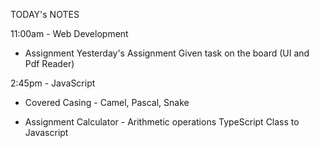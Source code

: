TODAY's NOTES

11:00am - Web Development

- Assignment
Yesterday's Assignment
Given task on the board (UI and Pdf Reader)

2:45pm - JavaScript

- Covered
Casing - Camel, Pascal, Snake

- Assignment
Calculator - Arithmetic operations
TypeScript Class to Javascript
